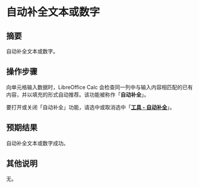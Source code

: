 # 自动补全文本或数字

## 摘要

自动补全文本或数字。

## 操作步骤

向单元格输入数据时，LibreOffice Calc 会检查同一列中与输入内容相匹配的已有内容，并以填充的形式自动推荐。该功能被称作「**自动补全**」。

要打开或关闭「自动补全」功能，请选中或取消选中「[**工具 - 自动补全**](https://help.libreoffice.org/7.3/zh-CN/text/scalc/01/06130000.html?&DbPAR=CALC&System=UNIX)」。

## 预期结果

自动补全文本或数字成功。

## 其他说明

无。
